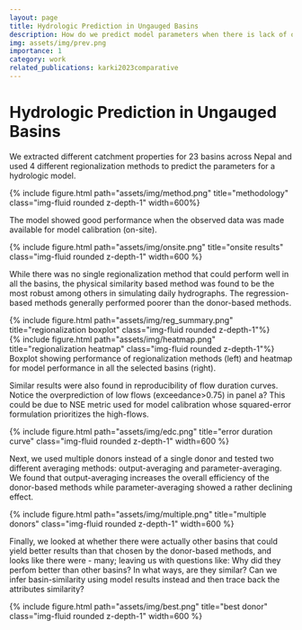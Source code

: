```yaml
---
layout: page
title: Hydrologic Prediction in Ungauged Basins
description: How do we predict model parameters when there is lack of observed data for model calibration? I tried to tackle this question during my master's thesis.
img: assets/img/prev.png
importance: 1
category: work
related_publications: karki2023comparative
---
```

# Hydrologic Prediction in Ungauged Basins

We extracted different catchment properties for 23 basins across Nepal and used 4 different regionalization methods to predict the parameters for a hydrologic model.
<div class="row justify-content-sm-center">
    {% include figure.html path="assets/img/method.png" title="methodology" class="img-fluid rounded z-depth-1" width=600%}
</div>

The model showed good performance when the observed data was made available for model calibration (on-site).
<div class="row justify-content-sm-center">
{% include figure.html path="assets/img/onsite.png" title="onsite results" class="img-fluid rounded z-depth-1" width=600 %}
</div>

While there was no single regionalization method that could perform well in all the basins, the physical similarity based method was found to be the most robust among others in simulating daily hydrographs. The regression-based methods generally performed poorer than the donor-based methods.

<div class="row justify-content-sm-center">
    <div class="col-sm mt-3 mt-md-0">
        {% include figure.html path="assets/img/reg_summary.png" title="regionalization boxplot" class="img-fluid rounded z-depth-1"%}
    </div>
    <div class="col-sm mt-3 mt-md-0">
        {% include figure.html path="assets/img/heatmap.png" title="regionalization heatmap" class="img-fluid rounded z-depth-1"%}
    </div>
</div>
Boxplot showing performance of regionalization methods (left) and heatmap for model performance in all the selected basins (right).

Similar results were also found in reproducibility of flow duration curves. Notice the overprediction of low flows (exceedance>0.75) in panel a? This could be due to NSE metric used for model calibration whose squared-error formulation prioritizes the high-flows. 

<div class="row justify-content-sm-center">
    {% include figure.html path="assets/img/edc.png" title="error duration curve" class="img-fluid rounded z-depth-1" width=600 %}
</div>

Next, we used multiple donors instead of a single donor and tested two different averaging methods: output-averaging and parameter-averaging. We found that output-averaging increases the overall efficiency of the donor-based methods while parameter-averaging showed a rather declining effect. 
<div class="row justify-content-sm-center">
{% include figure.html path="assets/img/multiple.png" title="multiple donors" class="img-fluid rounded z-depth-1" width=600 %}
</div>

Finally, we looked at whether there were actually other basins that could yield better results than that chosen by the donor-based methods, and looks like there were - many; leaving us with questions like: Why did they perfom better than other basins? In what ways, are they similar? Can we infer basin-similarity using model results instead and then trace back the attributes similarity?
<div class="row justify-content-sm-center">
{% include figure.html path="assets/img/best.png" title="best donor" class="img-fluid rounded z-depth-1" width=600 %}
</div>
